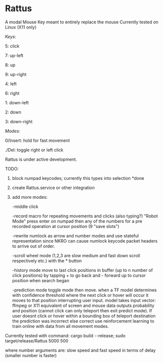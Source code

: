 # Rattus
A modal Mouse Key meant to entirely replace the mouse Currently tested on Linux (X11 only)

*Keys:*

5: click

7: up-left

8: up

9: up-right

4: left

6: right

1: down-left

2: down

3: down-right

*Modes:*

0/Insert: hold for fast movement

./Del: toggle right or left click

Rattus is under active development.

TODO: 

1. block numpad keycodes; currently this types into selection *done
2. create Rattus.service or other integration
3. add more modes: 
   
   -middle click
   
   -record macro for repeating movements and clicks (also typing?) "Robot Mode"
      press enter on numpad then any of the numbers for a pre recorded operation at cursor position
      (9 "save slots")
   
   -rewrite numlock as arrow and number modes and use stateful representation since NKRO can cause numlock 
    keycode packet headers to arrive out of order.
   
   -scroll wheel mode (1,2,3 are slow medium and fast down scroll respectively etc.) with the * button
   
   -history mode move to last click positions in buffer (up to n number of click positions) by tapping + to go back 
    and - forward up to cursor position when search began
    
   -prediction mode toggle mode then move. when a TF model determines with confidence threshold where the next click or hover will occur it
    moves to that position interrupting user input. model takes input vector: ffmpeg or X11 equivalent of screen and mouse data outputs 
    probability and position (cannot click can only teleport then exit predict mode). If user doesnt click or hover within a bounding box 
    of teleport destination the prediction was incorrect else correct use reinforcement learning to train online with data from all movement 
    modes.
    


Currently tested with command:
cargo build --release; sudo target/release/Rattus 5000 500

where number arguments are: slow speed and fast speed in terms of delay (smaller number is faster)
